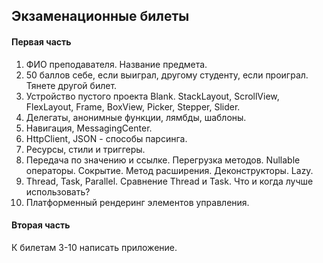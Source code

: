 ## Экзаменационные билеты

#### Первая часть

1. ФИО преподавателя. Название предмета.
2. 50 баллов себе, если выиграл, другому студенту, если проиграл. Тянете другой билет.
3. Устройство пустого проекта Blank. StackLayout, ScrollView, FlexLayout, Frame, BoxView, Picker, Stepper, Slider.
4. Делегаты, анонимные функции, лямбды, шаблоны.
5. Навигация, MessagingCenter.
6. HttpClient, JSON - способы парсинга.
7. Ресурсы, стили и триггеры.
8. Передача по значению и ссылке. Перегрузка методов. Nullable операторы. Сокрытие. Метод расширения. Деконструкторы. Lazy.
9. Thread, Task, Parallel. Сравнение Thread и Task. Что и когда лучше использовать?
10. Платформенный рендеринг элементов управления.

#### Вторая часть

К билетам 3-10 написать приложение.
